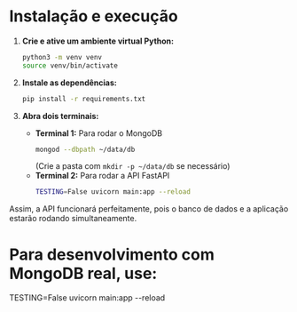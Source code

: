 
# Instalação e execução

1. **Crie e ative um ambiente virtual Python:**
	```bash
	python3 -m venv venv
	source venv/bin/activate
	```
2. **Instale as dependências:**
	```bash
	pip install -r requirements.txt
	```

3. **Abra dois terminais:**
	- **Terminal 1:** Para rodar o MongoDB
	  ```bash
	  mongod --dbpath ~/data/db
	  ```
	  (Crie a pasta com `mkdir -p ~/data/db` se necessário)
	- **Terminal 2:** Para rodar a API FastAPI
	  ```bash
	  TESTING=False uvicorn main:app --reload
	  ```

Assim, a API funcionará perfeitamente, pois o banco de dados e a aplicação estarão rodando simultaneamente.

# Para desenvolvimento com MongoDB real, use:
TESTING=False uvicorn main:app --reload